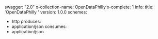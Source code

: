 swagger: "2.0"
x-collection-name: OpenDataPhilly
x-complete: 1
info:
  title: 'OpenDataPhilly '
  version: 1.0.0
schemes:
- http
produces:
- application/json
consumes:
- application/json